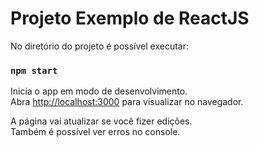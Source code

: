 # Projeto Exemplo de ReactJS

No diretório do projeto é possível executar:

### `npm start`

Inicia o app em modo de desenvolvimento.<br>
Abra [http://localhost:3000](http://localhost:3000) para visualizar no navegador.

A página vai atualizar se você fizer edições.<br>
Também é possível ver erros no console.
